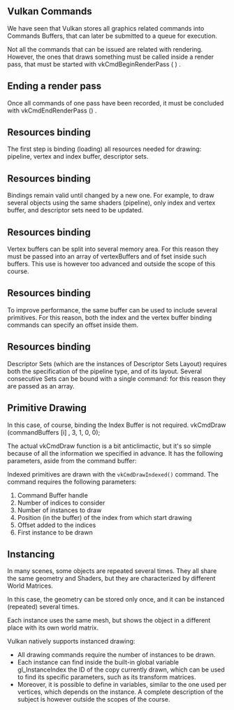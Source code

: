 
## Vulkan Commands

We have seen that Vulkan stores all graphics related commands into Commands Buffers, that can later be submitted to a queue for execution.

Not all the commands that can be issued are related with rendering. However, the ones that draws something must be called inside a render pass, that must be started with vkCmdBeginRenderPass ( ) .


## Ending a render pass

Once all commands of one pass have been recorded, it must be concluded with vkCmdEndRenderPass () .

  

## Resources binding

The first step is binding (loading) all resources needed for drawing: pipeline, vertex and index buffer, descriptor sets.

  

## Resources binding

Bindings remain valid until changed by a new one. For example, to draw several objects using the same shaders (pipeline), only index and vertex buffer, and descriptor sets need to be updated.

  
## Resources binding

Vertex buffers can be split into several memory area. For this reason they must be passed into an array of vertexBuffers and of fset inside such buffers. This use is however too advanced and outside the scope of this course.

  

## Resources binding

To improve performance, the same buffer can be used to include several primitives. For this reason, both the index and the vertex buffer binding commands can specify an offset inside them.

## Resources binding

Descriptor Sets (which are the instances of Descriptor Sets Layout) requires both the specification of the pipeline type, and of its layout. Several consecutive Sets can be bound with a single command: for this reason they are passed as an array.

## Primitive Drawing

In this case, of course, binding the Index Buffer is not required. vkCmdDraw (commandBuffers [i] , 3, 1, 0, 0);

The actual vkCmdDraw function is a bit anticlimactic, but it's so simple because of all the information we specified in advance. It has the following parameters, aside from the command buffer:

Indexed primitives are drawn with the `vkCmdDrawIndexed()` command. The command requires the following parameters:

1. Command Buffer handle
2. Number of indices to consider
3. Number of instances to draw
4. Position (in the buffer) of the index from which start drawing
5. Offset added to the indices
6. First instance to be drawn 

## Instancing

In many scenes, some objects are repeated several times.
They all share the same geometry and Shaders, but they are characterized by different World Matrices.

In this case, the geometry can be stored only once, and it can be instanced (repeated) several times.

Each instance uses the same mesh, but shows the object in a different place with its own world matrix.

Vulkan natively supports instanced drawing:

- All drawing commands require the number of instances to be drawn.
- Each instance can find inside the built-in global variable gl_InstanceIndex the ID of the copy currently drawn, which can be used to find its specific parameters, such as its transform matrices.
- Moreover, it is possible to define in variables, similar to the one used per vertices, which depends on the instance. A complete description of the subject is however outside the scopes of the course.

